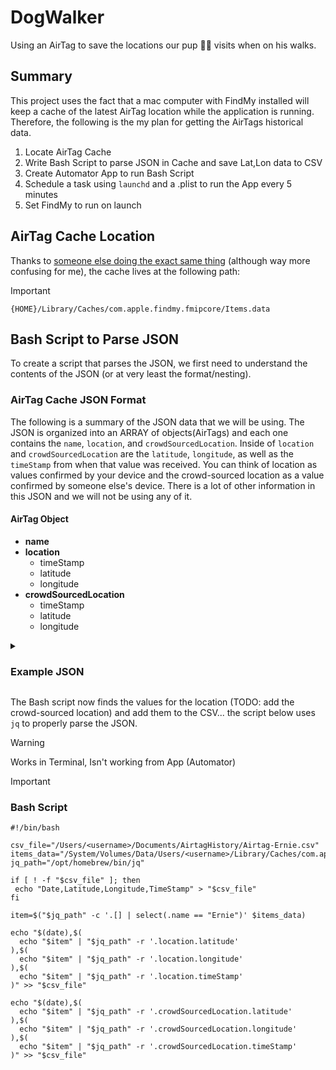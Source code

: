 # DogWalker
Using an AirTag to save the locations our pup 🐕‍🦺 visits when on his walks.

## Summary
This project uses the fact that a mac computer with FindMy installed will keep a cache of the latest AirTag location while the application is running. Therefore, the following is the my plan for getting the AirTags historical data.
1. Locate AirTag Cache
2. Write Bash Script to parse JSON in Cache and save Lat,Lon data to CSV
3. Create Automator App to run Bash Script
4. Schedule a task using `launchd` and a .plist to run the App every 5 minutes
5. Set FindMy to run on launch

## AirTag Cache Location
Thanks to [someone else doing the exact same thing](https://www.arecadata.com/apple-airtag-location-history-data-pipeline-dog-tracking-dashboard/) (although way more confusing for me), the cache lives at the following path:
> [!IMPORTANT]
>`{HOME}/Library/Caches/com.apple.findmy.fmipcore/Items.data`

## Bash Script to Parse JSON
To create a script that parses the JSON, we first need to understand the contents of the JSON (or at very least the format/nesting).

### AirTag Cache JSON Format
The following is a summary of the JSON data that we will be using. The JSON is organized into an ARRAY of objects(AirTags) and each one contains the `name`, `location`, and `crowdSourcedLocation`. Inside of `location` and `crowdSourcedLocation` are the `latitude`, `longitude`, as well as the `timeStamp` from when that value was received. You can think of location as values confirmed by your device and the crowd-sourced location as a value confirmed by someone else's device. There is a lot of other information in this JSON and we will not be using any of it.

  #### AirTag Object
  - __name__ 
  - __location__
    - timeStamp
    - latitude
    - longitude 
  - __crowdSourcedLocation__
    - timeStamp
    - latitude
    - longitude 

<details>
<summary><h3>Example JSON</h3></summary>
  
```
[{
    "batteryStatus" : 1,
    "isAppleAudioAccessory" : false,
    "partInfo" : null,
    "capabilities" : 766,
    "address" : null,
    "role" : {
      "emoji" : "🐕‍🦺",
      "identifier" : 999,
      "name" : "Custom Name"
    },
    "serialNumber" : "############",
    "safeLocations" : [
      {
        "name" : "Home",
        "address" : {
          "country" : "United States",
          "locality" : "New York",
          "fullThroroughfare" : "",
          "label" : "",
          "streetAddress" : "",
          "stateCode" : "NY",
          "countryCode" : "US",
          "subAdministrativeArea" : "",
          "areaOfInterest" : [
            "Long Island"
          ],
          "administrativeArea" : "New York",
          "formattedAddressLines" : [
            "",
            "",
            ""
          ],
          "streetName" : "",
          "mapItemFullAddress" : ""
        },
        "location" : {
          "locationFinished" : true,
          "verticalAccuracy" : 80,
          "timeStamp" : 1705901792663,
          "altitude" : 0,
          "isInaccurate" : false,
          "horizontalAccuracy" : 80,
          "latitude" : ##.###############,
          "positionType" : "safeLocation",
          "isOld" : true,
          "longitude" : ##.###############,
          "floorLevel" : -1
        },
        "approvalState" : 1,
        "type" : 1,
        "identifier" : "########-####-####-####-############"
      }
    ],
    "groupIdentifier" : null,
    "location" : {
      "longitude" : ##.###############,
      "latitude" : ##.###############,
      "locationFinished" : true,
      "positionType" : "cached",
      "isOld" : true,
      "floorLevel" : -1,
      "altitude" : -1,
      "isInaccurate" : false,
      "horizontalAccuracy" : 35,
      "timeStamp" : 1705901798985,
      "verticalAccuracy" : -1
    },
    "crowdSourcedLocation" : {
      "floorLevel" : -1,
      "isOld" : true,
      "altitude" : -1,
      "verticalAccuracy" : -1,
      "timeStamp" : 1705901798985,
      "latitude" : ##.###############,
      "positionType" : "cached",
      "horizontalAccuracy" : 35,
      "locationFinished" : true,
      "longitude" : ##.###############,
      "isInaccurate" : false
    },
    "lostModeMetadata" : null,
    "identifier" : "########-####-####-####-############",
    "isFirmwareUpdateMandatory" : false,
    "productIdentifier" : "########-####-####-####-############",
    "systemVersion" : "2.0.61",
    "owner" : "owner@localhost",
    "name" : "Ernie",
    "productType" : {
      "productInformation" : {
        "manufacturerName" : "Apple",
        "modelName" : "",
        "productIdentifier" : 21760,
        "antennaPower" : 4,
        "vendorIdentifier" : 76
      },
      "type" : "b389"
    }
  },
{AirTag Object 2},
.
.
.
{AirTag Object n}]
```
</details>

The Bash script now finds the values for the location (TODO: add the crowd-sourced location) and add them to the CSV... the script below uses `jq` to properly parse the JSON. 

> [!WARNING]
> Works in Terminal, Isn't working from App (Automator)

> [!IMPORTANT]
> 
> ### Bash Script
> ```
> #!/bin/bash
> 
> csv_file="/Users/<username>/Documents/AirtagHistory/Airtag-Ernie.csv"
> items_data="/System/Volumes/Data/Users/<username>/Library/Caches/com.apple.findmy.fmipcore/Items.data"
> jq_path="/opt/homebrew/bin/jq"
> 
> if [ ! -f "$csv_file" ]; then
>  echo "Date,Latitude,Longitude,TimeStamp" > "$csv_file"
> fi
> 
> item=$("$jq_path" -c '.[] | select(.name == "Ernie")' $items_data)
> 
> echo "$(date),$(
>   echo "$item" | "$jq_path" -r '.location.latitude'
> ),$(
>   echo "$item" | "$jq_path" -r '.location.longitude'
> ),$(
>   echo "$item" | "$jq_path" -r '.location.timeStamp'
> )" >> "$csv_file"
> 
> echo "$(date),$(
>   echo "$item" | "$jq_path" -r '.crowdSourcedLocation.latitude'
> ),$(
>   echo "$item" | "$jq_path" -r '.crowdSourcedLocation.longitude'
> ),$(
>   echo "$item" | "$jq_path" -r '.crowdSourcedLocation.timeStamp'
> )" >> "$csv_file"
> ```
